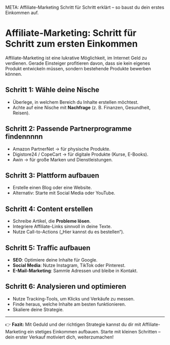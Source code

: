 META: Affiliate-Marketing Schritt für Schritt erklärt – so baust du dein erstes Einkommen auf.

# Affiliate-Marketing: Schritt für Schritt zum ersten Einkommen

Affiliate-Marketing ist eine lukrative Möglichkeit, im Internet Geld zu verdienen. 
Gerade Einsteiger profitieren davon, dass sie kein eigenes Produkt entwickeln müssen, sondern bestehende Produkte bewerben können. 

## Schritt 1: Wähle deine Nische

- Überlege, in welchem Bereich du Inhalte erstellen möchtest. 
- Achte auf eine Nische mit **Nachfrage** (z. B. Finanzen, Gesundheit, Reisen). 

## Schritt 2: Passende Partnerprogramme findennnnn

- Amazon PartnerNet → für physische Produkte. 
- Digistore24 / CopeCart → für digitale Produkte (Kurse, E-Books). 
- Awin → für große Marken und Dienstleistungen. 

## Schritt 3: Plattform aufbauen

- Erstelle einen Blog oder eine Website. 
- Alternativ: Starte mit Social Media oder YouTube. 

## Schritt 4: Content erstellen

- Schreibe Artikel, die **Probleme lösen**. 
- Integriere Affiliate-Links sinnvoll in deine Texte. 
- Nutze Call-to-Actions („Hier kannst du es bestellen“). 

## Schritt 5: Traffic aufbauen

- **SEO**: Optimiere deine Inhalte für Google. 
- **Social Media**: Nutze Instagram, TikTok oder Pinterest. 
- **E-Mail-Marketing**: Sammle Adressen und bleibe in Kontakt. 

## Schritt 6: Analysieren und optimieren

- Nutze Tracking-Tools, um Klicks und Verkäufe zu messen. 
- Finde heraus, welche Inhalte am besten funktionieren. 
- Skaliere deine Strategie. 

---

👉 **Fazit:** 
Mit Geduld und der richtigen Strategie kannst du dir mit Affiliate-Marketing ein stetiges Einkommen aufbauen. 
Starte mit kleinen Schritten – dein erster Verkauf motiviert dich, weiterzumachen!
